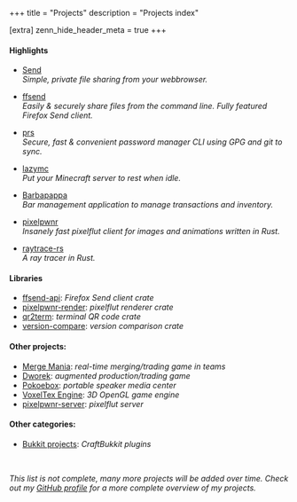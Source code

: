 +++
title = "Projects"
description = "Projects index"

[extra]
zenn_hide_header_meta = true
+++

#### Highlights

- [Send](@/projects/send.md)  
    _Simple, private file sharing from your webbrowser._

- [ffsend](@/projects/ffsend.md)  
    _Easily &amp; securely share files from the command line. Fully featured Firefox Send client._

- [prs](@/projects/prs.md)  
    _Secure, fast &amp; convenient password manager CLI using GPG and git to sync._

- [lazymc](@/projects/lazymc.md)  
    _Put your Minecraft server to rest when idle._

- [Barbapappa](@/projects/barbapappa.md)  
    _Bar management application to manage transactions and inventory._

- [pixelpwnr](@/projects/pixelpwnr.md)  
    _Insanely fast pixelflut client for images and animations written in Rust._

- [raytrace-rs](@/projects/raytrace-rs.md)  
    _A ray tracer in Rust._

#### Libraries

- [ffsend-api](@/projects/ffsend-api.md): _Firefox Send client crate_
- [pixelpwnr-render](@/projects/pixelpwnr-render.md): _pixelflut renderer crate_
- [qr2term](@/projects/qr2term.md): _terminal QR code crate_
- [version-compare](@/projects/version-compare.md): _version comparison crate_

#### Other projects:

- [Merge Mania](@/projects/merge-mania.md): _real-time merging/trading game in teams_
- [Dworek](@/projects/dworek.md): _augmented production/trading game_
- [Pokoebox](@/projects/pokoebox.md): _portable speaker media center_
- [VoxelTex Engine](@/projects/voxeltex-engine.md): _3D OpenGL game engine_
- [pixelpwnr-server](@/projects/pixelpwnr-server.md): _pixelflut server_

#### Other categories:

- [Bukkit projects](@/projects/bukkit.md):  _CraftBukkit plugins_

<br>

_This list is not complete, many more projects will be added over time. Check out
my [GitHub profile][github] for a more complete overview of my projects._

[github]: https://github.com/timvisee/
